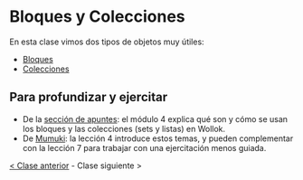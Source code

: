 # Bloques y Colecciones

En esta clase vimos dos tipos de objetos muy útiles:
- [Bloques](http://wiki.uqbar.org/wiki/articles/bloques.html)
- [Colecciones](http://wiki.uqbar.org/wiki/articles/intro-a-colecciones.html)

## Para profundizar y ejercitar

- De la [sección de apuntes](http://www.pdep.com.ar/material/apuntes): el módulo 4 explica qué son y cómo se usan los bloques y las colecciones (sets y listas) en Wollok.
- De [Mumuki](https://wollok.mumuki.io/chapters/31-programacion-con-objetos): la lección 4 introduce estos temas, y pueden complementar con la lección 7 para trabajar con una ejercitación menos guiada.

[< Clase anterior](https://github.com/pdep-mit/bitacora-de-clase/blob/master/clase-18.md) - Clase siguiente >
